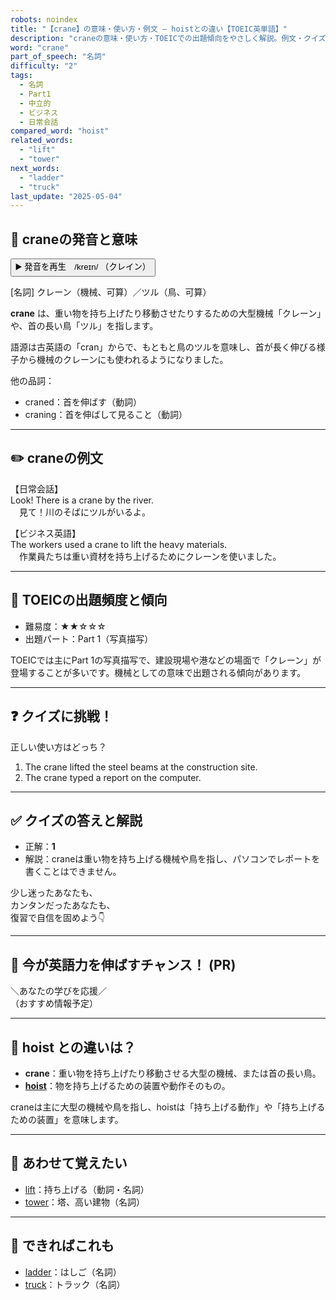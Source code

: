 ```yaml
---
robots: noindex
title: "【crane】の意味・使い方・例文 ― hoistとの違い【TOEIC英単語】"
description: "craneの意味・使い方・TOEICでの出題傾向をやさしく解説。例文・クイズ付きでhoistとの違いもわかりやすく学べます。"
word: "crane"
part_of_speech: "名詞"
difficulty: "2"
tags:
  - 名詞
  - Part1
  - 中立的
  - ビジネス
  - 日常会話
compared_word: "hoist"
related_words:
  - "lift"
  - "tower"
next_words:
  - "ladder"
  - "truck"
last_update: "2025-05-04"
---
```


## 🔰 craneの発音と意味

<button class="play-audio" onclick="playTTS('crane')">
  <span class="play-audio-main">
    ▶️ 発音を再生　/kreɪn/
  </span>
  <span class="play-audio-sub">
    （クレイン）
  </span>
</button>

[名詞] クレーン（機械、可算）／ツル（鳥、可算）

**crane** は、重い物を持ち上げたり移動させたりするための大型機械「クレーン」や、首の長い鳥「ツル」を指します。

語源は古英語の「cran」からで、もともと鳥のツルを意味し、首が長く伸びる様子から機械のクレーンにも使われるようになりました。

他の品詞：  
- craned：首を伸ばす（動詞）
- craning：首を伸ばして見ること（動詞）

---

## ✏️ craneの例文

【日常会話】  
Look! There is a crane by the river.  
　見て！川のそばにツルがいるよ。

【ビジネス英語】  
The workers used a crane to lift the heavy materials.  
　作業員たちは重い資材を持ち上げるためにクレーンを使いました。

---

## 🎯 TOEICの出題頻度と傾向

- 難易度：★★☆☆☆
- 出題パート：Part 1（写真描写）

TOEICでは主にPart 1の写真描写で、建設現場や港などの場面で「クレーン」が登場することが多いです。機械としての意味で出題される傾向があります。

---

## ❓ クイズに挑戦！

正しい使い方はどっち？

1. The crane lifted the steel beams at the construction site.  
2. The crane typed a report on the computer.

---

## ✅ クイズの答えと解説

- 正解：**1**
- 解説：craneは重い物を持ち上げる機械や鳥を指し、パソコンでレポートを書くことはできません。

少し迷ったあなたも、  
カンタンだったあなたも、  
復習で自信を固めよう👇️

---

## 🚀 今が英語力を伸ばすチャンス！ (PR)

<div class="info-center">
＼あなたの学びを応援／<br>  
（おすすめ情報予定）
</div>

---

## 🤔  hoist との違いは？

- **crane**：重い物を持ち上げたり移動させる大型の機械、または首の長い鳥。
- **[hoist](/word/hoist)**：物を持ち上げるための装置や動作そのもの。

craneは主に大型の機械や鳥を指し、hoistは「持ち上げる動作」や「持ち上げるための装置」を意味します。

---

## 🧩 あわせて覚えたい

- [lift](/word/lift)：持ち上げる（動詞・名詞）
- [tower](/word/tower)：塔、高い建物（名詞）

---

## 📖 できればこれも

- [ladder](/word/ladder)：はしご（名詞）
- [truck](/word/truck)：トラック（名詞）

<!-- cvid: aid11_bid37 -->

